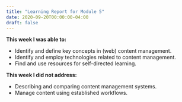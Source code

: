 ```yaml
---
title: "Learning Report for Module 5"
date: 2020-09-20T00:00:00-04:00
draft: false
---
```


**This week I was able to:**
+ Identify and define key concepts in (web) content management.
+ Identify and employ technologies related to content management.
+ Find and use resources for self-directed learning.

**This week I did not address:**
+ Describing and comparing content management systems.
+ Manage content using established workflows.
